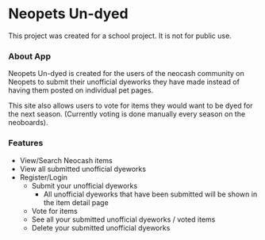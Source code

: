 # Neopets Un-dyed

This project was created for a school project. It is not for public use.

### About App
Neopets Un-dyed is created for the users of the neocash community on Neopets to submit their unofficial dyeworks they have made instead of having them posted on individual pet pages.

This site also allows users to vote for items they would want to be dyed for the next season.
(Currently voting is done manually every season on the neoboards).

### Features
- View/Search Neocash items
- View all submitted unofficial dyeworks
- Register/Login
    - Submit your unofficial dyeworks
        - All unofficial dyeworks that have been submitted will be shown in the item detail page
    - Vote for items
    - See all your submitted unofficial dyeworks / voted items
    - Delete your submitted unofficial dyeworks
